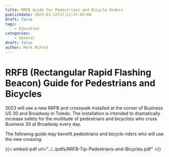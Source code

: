```yaml
---
title: RRFB Guide for Pedestrians and Bicycle Riders
publishdate: 2023-03-12T17:21:27-05:00
draft: false
tags:
    - Education
categories:
    - General
draft: false
author: Mark McFate
---
```


# RRFB (Rectangular Rapid Flashing Beacon) Guide for Pedestrians and Bicycles

2023 will see a new RRFB and crosswalk installed at the corner of Business US 30 and Broadway in Toledo.  The installation is intended to dramatically increase safety for the multitude of pedestrians and bicyclists who cross Business 30 at Broadway every day.  

The following guide may benefit pedestrians and bicycle riders who will use the new crossing.  

{{< embed-pdf url="../../pdfs/RRFB-Tip-Pedestrians-and-Bicycles.pdf" >}}
